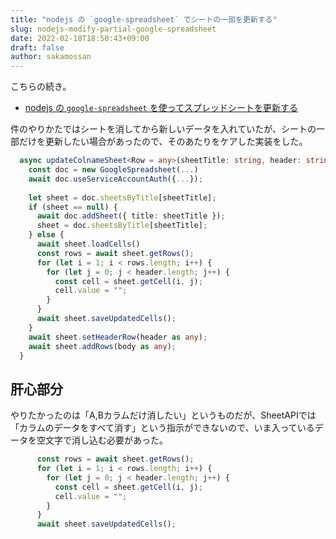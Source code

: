```yaml
---
title: "nodejs の `google-spreadsheet` でシートの一部を更新する"
slug: nodejs-modify-partial-google-spreadsheet
date: 2022-02-18T18:50:43+09:00
draft: false
author: sakamossan
---
```


こちらの続き。

- [nodejs の `google-spreadsheet` を使ってスプレッドシートを更新する](https://blog.n-t.jp/tech/nodejs-modify-google-spreadsheet/)

件のやりかたではシートを消してから新しいデータを入れていたが、シートの一部だけを更新したい場合があったので、そのあたりをケアした実装をした。

```ts
  async updateColnameSheet<Row = any>(sheetTitle: string, header: string[], body: Row[]) {
    const doc = new GoogleSpreadsheet(...)
    await doc.useServiceAccountAuth({...});
      
    let sheet = doc.sheetsByTitle[sheetTitle];
    if (sheet == null) {
      await doc.addSheet({ title: sheetTitle });
      sheet = doc.sheetsByTitle[sheetTitle];
    } else {
      await sheet.loadCells()
      const rows = await sheet.getRows();
      for (let i = 1; i < rows.length; i++) {
        for (let j = 0; j < header.length; j++) {
          const cell = sheet.getCell(i, j);
          cell.value = "";
        }
      }
      await sheet.saveUpdatedCells();
    }
    await sheet.setHeaderRow(header as any);
    await sheet.addRows(body as any);
  }
```

## 肝心部分

やりたかったのは「A,Bカラムだけ消したい」というものだが、SheetAPIでは「カラムのデータをすべて消す」という指示ができないので、いま入っているデータを空文字で消し込む必要があった。

```ts
      const rows = await sheet.getRows();
      for (let i = 1; i < rows.length; i++) {
        for (let j = 0; j < header.length; j++) {
          const cell = sheet.getCell(i, j);
          cell.value = "";
        }
      }
      await sheet.saveUpdatedCells();
```
